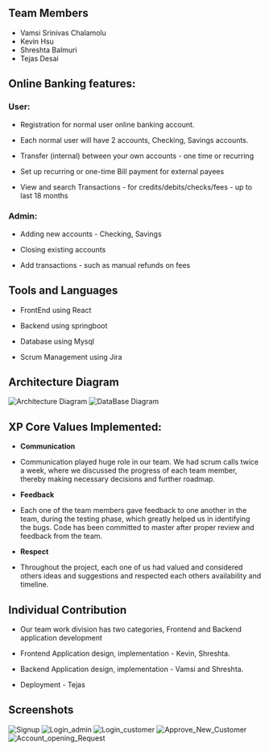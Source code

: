 ## Team Members

- Vamsi Srinivas Chalamolu
- Kevin Hsu
- Shreshta Balmuri
- Tejas Desai

## Online Banking features:

### User:

* Registration for normal user online banking account.

* Each normal user will have 2 accounts, Checking, Savings accounts.

* Transfer (internal) between your own accounts - one time or recurring

* Set up recurring or one-time Bill payment for external payees

* View and search Transactions - for credits/debits/checks/fees - up to  last 18 months




### Admin:

* Adding new accounts - Checking, Savings

* Closing existing accounts

* Add transactions - such as manual refunds on fees


## Tools and Languages

* FrontEnd using React

* Backend using springboot

* Database using Mysql

* Scrum Management using Jira


## Architecture Diagram

![Architecture Diagram](ProjectDocuments/Architecture.png)
![DataBase Diagram](/ProjectDocuments/TestScreenshots/Database_diagram.jpg)


## XP Core Values Implemented:

- **Communication**

* Communication played huge role in our team. We had scrum calls twice a week, where we discussed the 
progress of each team member, thereby making necessary decisions and further roadmap.

- **Feedback**

* Each one of the team members gave feedback to one another in the team, during the testing phase, which 
greatly helped us in identifying the bugs. Code has been committed to master after proper review and 
feedback from the team.

- **Respect**

* Throughout the project, each one of us had valued and considered others ideas and suggestions and respected each others availability and timeline. 


## Individual Contribution

- Our team work division has two categories, Frontend and Backend application development

- Frontend Application design, implementation - Kevin, Shreshta.

- Backend Application design, implementation   - Vamsi and Shreshta.

- Deployment - Tejas



## Screenshots
![Signup](/ProjectDocuments/TestScreenshots/SignUp.jpg)
![Login_admin](/ProjectDocuments/TestScreenshots/Login_Admin.jpg )
![Login_customer](/ProjectDocuments/TestScreenshots/Login_Customer.jpg)
![Approve_New_Customer](/ProjectDocuments/TestScreenshots/Approve_New_Customer.jpg)
![Account_opening_Request](/ProjectDocuments/TestScreenshots/Account_Opening_Requests.jpg)
